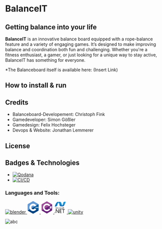 # BalanceIT

## Getting balance into your life

**BalanceIT** is an innovative balance board equipped with a rope-balance feature and a variety of engaging games. It’s designed to make improving balance and coordination both fun and challenging. Whether you're a fitness enthusiast, a gamer, or just looking for a unique way to stay active, BalanceIT has something for everyone.

*The Balanceboard itself is available here: (Insert Link)

## How to install & run

## Credits

* Balanceboard-Developement: Christoph Fink
* Gamedeveloper: Simon Gößler
* Gamedesign: Felix Hochsteger
* Devops & Website: Jonathan Lemmerer

## License

## Badges & Technologies

* [![Qodana](https://github.com/lemschi/BalanceIT/actions/workflows/qodana_code_quality.yml/badge.svg)](https://github.com/lemschi/BalanceIT/actions/workflows/qodana_code_quality.yml)
* [![CI/CD](https://github.com/lemschi/BalanceIT/actions/workflows/newStandaloneTestOnly.yml/badge.svg)](https://github.com/lemschi/BalanceIT/actions/workflows/newStandaloneTestOnly.yml)

<h3 align="left">Languages and Tools:</h3>
<p align="left"> <a href="https://www.blender.org/" target="_blank" rel="noreferrer"> <img src="https://download.blender.org/branding/community/blender_community_badge_white.svg" alt="blender" width="40" height="40"/> </a> <a href="https://www.w3schools.com/cpp/" target="_blank" rel="noreferrer"> <img src="https://raw.githubusercontent.com/devicons/devicon/master/icons/cplusplus/cplusplus-original.svg" alt="cplusplus" width="40" height="40"/> </a> <a href="https://www.w3schools.com/cs/" target="_blank" rel="noreferrer"> <img src="https://raw.githubusercontent.com/devicons/devicon/master/icons/csharp/csharp-original.svg" alt="csharp" width="40" height="40"/> </a> <a href="https://dotnet.microsoft.com/" target="_blank" rel="noreferrer"> <img src="https://raw.githubusercontent.com/devicons/devicon/master/icons/dot-net/dot-net-original-wordmark.svg" alt="dotnet" width="40" height="40"/> </a> <a href="https://unity.com/" target="_blank" rel="noreferrer"> <img src="https://www.vectorlogo.zone/logos/unity3d/unity3d-icon.svg" alt="unity" width="40" height="40"/> </a> </p>

<p><img align="left" src="https://github-readme-stats.vercel.app/api/top-langs?username=lemschi&show_icons=true&locale=en&layout=compact" alt="abc" /></p>
